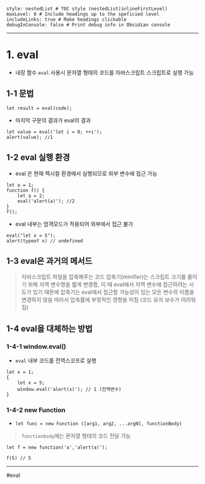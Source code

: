 ```table-of-contents
style: nestedList # TOC style (nestedList|inlineFirstLevel)
maxLevel: 0 # Include headings up to the speficied level
includeLinks: true # Make headings clickable
debugInConsole: false # Print debug info in Obsidian console
```
---
# 1. eval

- 내장 함수 `eval` 사용시 문자열 형태의 코드를 자바스크립트 스크립트로 실행 가능

## 1-1 문법

```
let result = eval(code);
```

- 마지막 구문의 결과가 eval의 결과
```
let value = eval('let i = 0; ++i');
alert(value); //1
```

## 1-2 eval 실행 환경

- eval 은 현재 렉시컬 환경에서 실행되므로 외부 변수에 접근 가능
```
let a = 1;
function f() {
	let a = 2;
	eval('alert(a)'); //2
}
f();
```

- eval 내부는 엄격모드가 적용되어 외부에서 접근 불가
```
eval("let x = 5");
alert(typeof x) // undefined
```

## 1-3 eval은 과거의 메서드

> 자바스크립트 파일을 압축해주는 코드 압축기(minifier)는 스크립트 크기를 줄이기 위해 
> 지역 변수명을 짧게 변경함, 이 때 eval에서 지역 변수에 접근하려는 시도가 있기 때문에
> 압축기는 eval에서 접근할 가능성이 있는 모든 변수의 이름을 변경하지 않음
> 따라서 압축률에 부정적인 영향을 미침 (코드 유지 보수가 어려워 짐)

## 1-4 eval을 대체하는 방법

### 1-4-1 window.eval()

- `eval` 내부 코드를 전역스코프로 실행 
```
let x = 1;
{
	let x = 5;
	window.eval('alert(x)'); // 1 (전역변수)
}
```

### 1-4-2 new Function

- `let func = new Function ([arg1, arg2, ...argN], functionBody)`
> `functionbody`에는 문자열 형태의 코드 전달 가능
```
let f = new function('a','alert(a)');

f(5) // 5
```

___
#eval